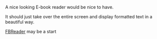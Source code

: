 A nice looking E-book reader would be nice to have.

It should just take over the entire screen and display formatted text in a beautiful way.

[FBReader](http://www.fbreader.org/) may be a start